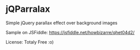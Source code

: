 # jQParralax
Simple jQuery parallax effect over background images

Sample on JSFiddle: https://jsfiddle.net/howbizarre/qhet04d2/

License: Totaly Free :o)

